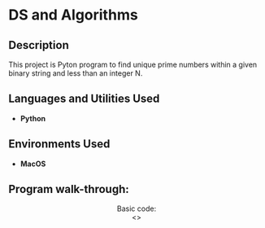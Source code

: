 <h1>DS and Algorithms</h1>


<h2>Description</h2> This project is Pyton program to find unique prime numbers within a 
given binary string and less than an integer N.
<br />


<h2>Languages and Utilities Used</h2>

- <b>Python</b> 

<h2>Environments Used </h2>

- <b>MacOS</b>

<h2>Program walk-through:</h2>

<p align="center">
Basic code: <br/>
<>



<!--
 ```diff
- text in red
+ text in green
! text in orange
# text in gray
@@ text in purple (and bold)@@
```
--!>
